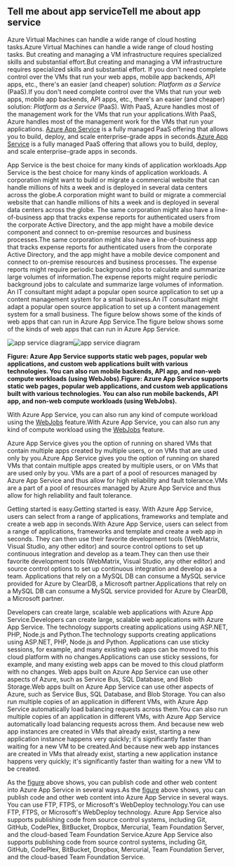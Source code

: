<a name="tellmeas"></a>

## <a name="tell-me-about-app-service"></a><span data-ttu-id="7f5b5-101">Tell me about app service</span><span class="sxs-lookup"><span data-stu-id="7f5b5-101">Tell me about app service</span></span>
<span data-ttu-id="7f5b5-102">Azure Virtual Machines can handle a wide range of cloud hosting tasks.</span><span class="sxs-lookup"><span data-stu-id="7f5b5-102">Azure Virtual Machines can handle a wide range of cloud hosting tasks.</span></span> <span data-ttu-id="7f5b5-103">But creating and managing a VM infrastructure requires specialized skills and substantial effort.</span><span class="sxs-lookup"><span data-stu-id="7f5b5-103">But creating and managing a VM infrastructure requires specialized skills and substantial effort.</span></span> <span data-ttu-id="7f5b5-104">If you don't need complete control over the VMs that run your web apps, mobile app backends, API apps, etc., there's an easier (and cheaper) solution: *Platform as a Service* (PaaS).</span><span class="sxs-lookup"><span data-stu-id="7f5b5-104">If you don't need complete control over the VMs that run your web apps, mobile app backends, API apps, etc., there's an easier (and cheaper) solution: *Platform as a Service* (PaaS).</span></span> <span data-ttu-id="7f5b5-105">With PaaS, Azure handles most of the management work for the VMs that run your applications.</span><span class="sxs-lookup"><span data-stu-id="7f5b5-105">With PaaS, Azure handles most of the management work for the VMs that run your applications.</span></span> <span data-ttu-id="7f5b5-106">[Azure App Service](../articles/app-service/app-service-value-prop-what-is.md) is a fully managed PaaS offering that allows you to build, deploy, and scale enterprise-grade apps in seconds.</span><span class="sxs-lookup"><span data-stu-id="7f5b5-106">[Azure App Service](../articles/app-service/app-service-value-prop-what-is.md) is a fully managed PaaS offering that allows you to build, deploy, and scale enterprise-grade apps in seconds.</span></span>

<span data-ttu-id="7f5b5-107">App Service is the best choice for many kinds of application workloads.</span><span class="sxs-lookup"><span data-stu-id="7f5b5-107">App Service is the best choice for many kinds of application workloads.</span></span> <span data-ttu-id="7f5b5-108">A corporation might want to build or migrate a commercial website that can handle millions of hits a week and is deployed in several data centers across the globe.</span><span class="sxs-lookup"><span data-stu-id="7f5b5-108">A corporation might want to build or migrate a commercial website that can handle millions of hits a week and is deployed in several data centers across the globe.</span></span> <span data-ttu-id="7f5b5-109">The same corporation might also have a line-of-business app that tracks expense reports for authenticated users from the corporate Active Directory, and the app might have a mobile device component and connect to on-premise resources and business processes.</span><span class="sxs-lookup"><span data-stu-id="7f5b5-109">The same corporation might also have a line-of-business app that tracks expense reports for authenticated users from the corporate Active Directory, and the app might have a mobile device component and connect to on-premise resources and business processes.</span></span> <span data-ttu-id="7f5b5-110">The expense reports might require periodic background jobs to calculate and summarize large volumes of information.</span><span class="sxs-lookup"><span data-stu-id="7f5b5-110">The expense reports might require periodic background jobs to calculate and summarize large volumes of information.</span></span> <span data-ttu-id="7f5b5-111">An IT consultant might adapt a popular open source application to set up a content management system for a small business.</span><span class="sxs-lookup"><span data-stu-id="7f5b5-111">An IT consultant might adapt a popular open source application to set up a content management system for a small business.</span></span> <span data-ttu-id="7f5b5-112">The figure below shows some of the kinds of web apps that can run in Azure App Service.</span><span class="sxs-lookup"><span data-stu-id="7f5b5-112">The figure below shows some of the kinds of web apps that can run in Azure App Service.</span></span>

<a name="appservice_diagram"></a>
<span data-ttu-id="7f5b5-113">![app service diagram](https://docstestmedia1.blob.core.windows.net/azure-media/includes/media/app-service-choose-me-content/diagram.png)</span><span class="sxs-lookup"><span data-stu-id="7f5b5-113">![app service diagram](https://docstestmedia1.blob.core.windows.net/azure-media/includes/media/app-service-choose-me-content/diagram.png)</span></span>

<span data-ttu-id="7f5b5-114">**Figure: Azure App Service supports static web pages, popular web applications, and custom web applications built with various technologies. You can also run mobile backends, API app, and non-web compute workloads (using WebJobs).**</span><span class="sxs-lookup"><span data-stu-id="7f5b5-114">**Figure: Azure App Service supports static web pages, popular web applications, and custom web applications built with various technologies. You can also run mobile backends, API app, and non-web compute workloads (using WebJobs).**</span></span>

<span data-ttu-id="7f5b5-115">With Azure App Service, you can also run any kind of compute workload using the [WebJobs](../articles/app-service-web/websites-webjobs-resources.md) feature.</span><span class="sxs-lookup"><span data-stu-id="7f5b5-115">With Azure App Service, you can also run any kind of compute workload using the [WebJobs](../articles/app-service-web/websites-webjobs-resources.md) feature.</span></span>

<span data-ttu-id="7f5b5-116">Azure App Service gives you the option of running on shared VMs that contain multiple apps created by multiple users, or on VMs that are used only by you.</span><span class="sxs-lookup"><span data-stu-id="7f5b5-116">Azure App Service gives you the option of running on shared VMs that contain multiple apps created by multiple users, or on VMs that are used only by you.</span></span> <span data-ttu-id="7f5b5-117">VMs are a part of a pool of resources managed by Azure App Service and thus allow for high reliability and fault tolerance.</span><span class="sxs-lookup"><span data-stu-id="7f5b5-117">VMs are a part of a pool of resources managed by Azure App Service and thus allow for high reliability and fault tolerance.</span></span>

<span data-ttu-id="7f5b5-118">Getting started is easy.</span><span class="sxs-lookup"><span data-stu-id="7f5b5-118">Getting started is easy.</span></span> <span data-ttu-id="7f5b5-119">With Azure App Service, users can select from a range of applications, frameworks and template and create a web app in seconds.</span><span class="sxs-lookup"><span data-stu-id="7f5b5-119">With Azure App Service, users can select from a range of applications, frameworks and template and create a web app in seconds.</span></span> <span data-ttu-id="7f5b5-120">They can then use their favorite development tools (WebMatrix, Visual Studio, any other editor) and source control options to set up continuous integration and develop as a team.</span><span class="sxs-lookup"><span data-stu-id="7f5b5-120">They can then use their favorite development tools (WebMatrix, Visual Studio, any other editor) and source control options to set up continuous integration and develop as a team.</span></span> <span data-ttu-id="7f5b5-121">Applications that rely on a MySQL DB can consume a MySQL service provided for Azure by ClearDB, a Microsoft partner.</span><span class="sxs-lookup"><span data-stu-id="7f5b5-121">Applications that rely on a MySQL DB can consume a MySQL service provided for Azure by ClearDB, a Microsoft partner.</span></span>

<span data-ttu-id="7f5b5-122">Developers can create large, scalable web applications with Azure App Service.</span><span class="sxs-lookup"><span data-stu-id="7f5b5-122">Developers can create large, scalable web applications with Azure App Service.</span></span> <span data-ttu-id="7f5b5-123">The technology supports creating applications using ASP.NET, PHP, Node.js and Python.</span><span class="sxs-lookup"><span data-stu-id="7f5b5-123">The technology supports creating applications using ASP.NET, PHP, Node.js and Python.</span></span> <span data-ttu-id="7f5b5-124">Applications can use sticky sessions, for example, and many existing web apps can be moved to this cloud platform with no changes.</span><span class="sxs-lookup"><span data-stu-id="7f5b5-124">Applications can use sticky sessions, for example, and many existing web apps can be moved to this cloud platform with no changes.</span></span> <span data-ttu-id="7f5b5-125">Web apps built on Azure App Service can use other aspects of Azure, such as Service Bus, SQL Database, and Blob Storage.</span><span class="sxs-lookup"><span data-stu-id="7f5b5-125">Web apps built on Azure App Service can use other aspects of Azure, such as Service Bus, SQL Database, and Blob Storage.</span></span> <span data-ttu-id="7f5b5-126">You can also run multiple copies of an application in different VMs, with Azure App Service automatically load balancing requests across them.</span><span class="sxs-lookup"><span data-stu-id="7f5b5-126">You can also run multiple copies of an application in different VMs, with Azure App Service automatically load balancing requests across them.</span></span> <span data-ttu-id="7f5b5-127">And because new web app instances are created in VMs that already exist, starting a new application instance happens very quickly; it's significantly faster than waiting for a new VM to be created.</span><span class="sxs-lookup"><span data-stu-id="7f5b5-127">And because new web app instances are created in VMs that already exist, starting a new application instance happens very quickly; it's significantly faster than waiting for a new VM to be created.</span></span>

<span data-ttu-id="7f5b5-128">As the [figure](#appservice_diagram) above shows, you can publish code and other web content into Azure App Service in several ways.</span><span class="sxs-lookup"><span data-stu-id="7f5b5-128">As the [figure](#appservice_diagram) above shows, you can publish code and other web content into Azure App Service in several ways.</span></span> <span data-ttu-id="7f5b5-129">You can use FTP, FTPS, or Microsoft's WebDeploy technology.</span><span class="sxs-lookup"><span data-stu-id="7f5b5-129">You can use FTP, FTPS, or Microsoft's WebDeploy technology.</span></span> <span data-ttu-id="7f5b5-130">Azure App Service also supports publishing code from source control systems, including Git, GitHub, CodePlex, BitBucket, Dropbox, Mercurial, Team Foundation Server, and the cloud-based Team Foundation Service.</span><span class="sxs-lookup"><span data-stu-id="7f5b5-130">Azure App Service also supports publishing code from source control systems, including Git, GitHub, CodePlex, BitBucket, Dropbox, Mercurial, Team Foundation Server, and the cloud-based Team Foundation Service.</span></span>


